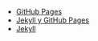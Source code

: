 * [GitHub Pages](https://pages.github.com/)
* [Jekyll y GitHub Pages](https://help.github.com/articles/using-jekyll-as-a-static-site-generator-with-github-pages/)
* [Jekyll](https://jekyllrb.com/docs/home/)
